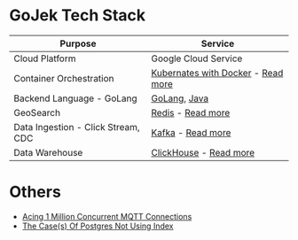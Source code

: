 # GoJek Tech Stack

| Purpose                            | Service                                                                                                                                                                |
|------------------------------------|------------------------------------------------------------------------------------------------------------------------------------------------------------------------|
| Cloud Platform                     | Google Cloud Service                                                                                                                                                   |
| Container Orchestration            | [Kubernates with Docker](../9_ContainerOrchestrationServices/Readme.md) - [Read more](https://www.gojek.io/blog/how-to-set-up-a-gke-private-k8s-cluster-part-2)        |                                                                                                                                                                                                                                                                                                                                                                                                                                                                                                                                                                                                                                                  |
| Backend Language - GoLang          | [GoLang](https://github.com/Anshul619/golang), [Java](https://github.com/Anshul619/Programming-Languages/tree/main/1_Java/Readme.md)                                   |
| GeoSearch                          | [Redis](../3_DatabaseServices/In-Memory-Databases/Redis/Readme.md) - [Read more](https://www.gojek.io/blog/scaling-our-geo-search-service-for-10x-load)                |
| Data Ingestion - Click Stream, CDC | [Kafka](../4_MessageBrokersEDA/Kafka/Readme.md) - [Read more](https://www.gojek.io/blog/introducing-clickstream)                                                       |
| Data Warehouse                     | [ClickHouse](../6_BigDataServices/StorageDBs/ClickHouse.md) - [Read more](https://www.gojek.io/blog/sink-kafka-messages-to-clickhouse-using-clickhouse-kafka-ingestor) |

# Others
- [Acing 1 Million Concurrent MQTT Connections](https://www.gojek.io/blog/acing-1-million-concurrent-mqtt-connections)
- [The Case(s) Of Postgres Not Using Index](https://www.gojek.io/blog/the-case-s-of-postgres-not-using-index)